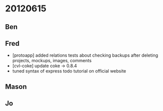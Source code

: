 # 20120615

## Ben



## Fred
- [protoapp] added relations tests about checking backups after deleting projects, mockups, images, comments
- [cvl-coke] update coke -> 0.8.4
- tuned syntax of express todo tutorial on official website



## Mason



## Jo
